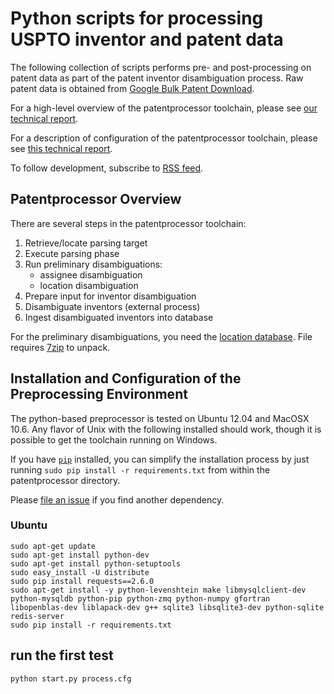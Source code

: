 # Python scripts for processing USPTO inventor and patent data

The following collection of scripts performs pre- and post-processing on patent
data as part of the patent inventor disambiguation process. Raw patent data is
obtained from [Google Bulk Patent
Download](http://www.google.com/googlebooks/uspto-patents-grants-text.html).

For a high-level overview of the patentprocessor toolchain, please see [our
technical
report](https://github.com/funginstitute/publications/raw/master/patentprocessor/patentprocessor.pdf).

For a description of configuration of the patentprocessor toolchain, please see
[this technical
report](https://github.com/funginstitute/publications/raw/master/weeklyupdate/weeklyupdate.pdf).

To follow development, subscribe to
[RSS feed](https://github.com/funginstitute/patentprocessor/commits/master.atom).

## Patentprocessor Overview

There are several steps in the patentprocessor toolchain:

1. Retrieve/locate parsing target
2. Execute parsing phase
3. Run preliminary disambiguations:
    * assignee disambiguation
    * location disambiguation
4. Prepare input for inventor disambiguation
5. Disambiguate inventors (external process)
6. Ingest disambiguated inventors into database

For the preliminary disambiguations, you need the [location
database](https://s3.amazonaws.com/fungpatdownloads/geolocation_data.7z). File
requires [7zip](http://www.7-zip.org/) to unpack.

## Installation and Configuration of the Preprocessing Environment

The python-based preprocessor is tested on Ubuntu 12.04 and MacOSX 10.6.  Any
flavor of Unix with the following installed should work, though it is possible
to get the toolchain running on Windows.

If you have [`pip`](http://www.pip-installer.org/en/latest/index.html)
installed, you can simplify the installation process by just running `sudo pip
install -r requirements.txt` from within the patentprocessor directory.

Please [file an issue](https://github.com/funginstitute/patentprocessor/issues) if you find another dependency.

### Ubuntu

```
sudo apt-get update
sudo apt-get install python-dev
sudo apt-get install python-setuptools
sudo easy_install -U distribute
sudo pip install requests==2.6.0
sudo apt-get install -y python-levenshtein make libmysqlclient-dev python-mysqldb python-pip python-zmq python-numpy gfortran libopenblas-dev liblapack-dev g++ sqlite3 libsqlite3-dev python-sqlite redis-server
sudo pip install -r requirements.txt
```

## run the first test

```
python start.py process.cfg
```
